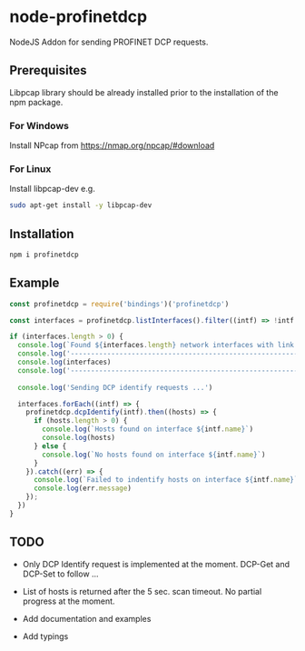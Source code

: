 # node-profinetdcp

NodeJS Addon for sending PROFINET DCP requests.

## Prerequisites

Libpcap library should be already installed prior to the installation of the npm package.

### For Windows

Install NPcap from https://nmap.org/npcap/#download

### For Linux

Install libpcap-dev e.g.

```bash
sudo apt-get install -y libpcap-dev
```

## Installation

```bash
npm i profinetdcp
```

## Example

```javascript
const profinetdcp = require('bindings')('profinetdcp')

const interfaces = profinetdcp.listInterfaces().filter((intf) => !intf.isLoopback && intf.status == 1)

if (interfaces.length > 0) {
  console.log(`Found ${interfaces.length} network interfaces with link status "up"`)
  console.log('---------------------------------------------------------------------')
  console.log(interfaces)
  console.log('---------------------------------------------------------------------')
  
  console.log('Sending DCP identify requests ...')

  interfaces.forEach((intf) => {
    profinetdcp.dcpIdentify(intf).then((hosts) => {
      if (hosts.length > 0) {
        console.log(`Hosts found on interface ${intf.name}`)
        console.log(hosts)
      } else {
        console.log(`No hosts found on interface ${intf.name}`)
      }
    }).catch((err) => {
      console.log(`Failed to indentify hosts on interface ${intf.name}`)
      console.log(err.message)
    });
  })  
}
```

## TODO

- Only DCP Identify request is implemented at the moment. DCP-Get and DCP-Set to follow ...

- List of hosts is returned after the 5 sec. scan timeout. No partial progress at the moment.

- Add documentation and examples

- Add typings

